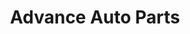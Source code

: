 ---
title: "Advance Auto Parts"
url: /newport-news/advance-auto-parts-warwick-boulevard/
shop: car parts
---